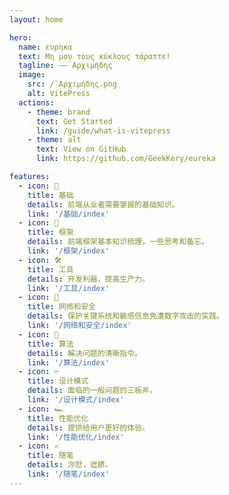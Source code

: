 ```yaml
---
layout: home

hero:
  name: ευρηκα
  text: Μη μου τους κύκλους τάραττε!
  tagline: ——´Αρχιμήδης
  image:
    src: /`Αρχιμήδης.png
    alt: VitePress
  actions:
    - theme: brand
      text: Get Started
      link: /guide/what-is-vitepress
    - theme: alt
      text: View on GitHub
      link: https://github.com/GeekKery/eureka

features:
  - icon: 🍚
    title: 基础
    details: 前端从业者需要掌握的基础知识。
    link: '/基础/index'
  - icon: 🍔
    title: 框架
    details: 前端框架基本知识梳理，一些思考和备忘。
    link: '/框架/index'
  - icon: 🛠️
    title: 工具
    details: 开发利器，提高生产力。
    link: '/工具/index'
  - icon: 📡
    title: 网络和安全
    details: 保护关键系统和敏感信息免遭数字攻击的实践。
    link: '/网络和安全/index'
  - icon: 🧮
    title: 算法
    details: 解决问题的清晰指令。
    link: '/算法/index'
  - icon: ✂️
    title: 设计模式
    details: 面临的一般问题的三板斧。
    link: '/设计模式/index'
  - icon: 🏎️
    title: 性能优化
    details: 提供给用户更好的体验。
    link: '/性能优化/index'
  - icon: ✍️
    title: 随笔
    details: 沵恏，迣鎅。
    link: '/随笔/index'
---
```

<script setup>
import {
  VPTeamPage,
  VPTeamPageTitle,
  VPTeamMembers
} from 'vitepress/theme';
const members = [
  {
    avatar: '/avatar_GeekKery.png',
    name: 'GeekKery',
    title: '行远自迩，登高自卑',
    links: [
      { icon: 'github', link: 'https://github.com/GeekKery' },
      { icon: 'youtube', link: 'https://space.bilibili.com/389697113' },
    ]
  },
]
</script>

<VPTeamPage>
  <VPTeamPageTitle>
    <template #title>About me</template>
  </VPTeamPageTitle>
  <VPTeamMembers :members="members"/>
</VPTeamPage>
